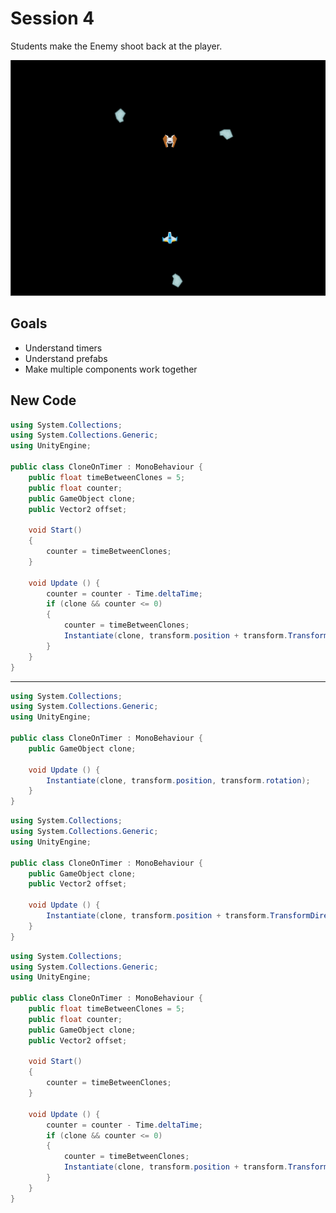 # Session 4

Students make the Enemy shoot back at the player.

![](shoots-back.gif)

## Goals
* Understand timers
* Understand prefabs
* Make multiple components work together

## New Code

```cs
using System.Collections;
using System.Collections.Generic;
using UnityEngine;

public class CloneOnTimer : MonoBehaviour {
	public float timeBetweenClones = 5;
	public float counter;
	public GameObject clone;
	public Vector2 offset;

	void Start()
	{
		counter = timeBetweenClones;
	}

	void Update () {
		counter = counter - Time.deltaTime;
		if (clone && counter <= 0)
		{
			counter = timeBetweenClones;
			Instantiate(clone, transform.position + transform.TransformDirection(new Vector3(offset.x, offset.y, 0)), transform.rotation);
		}
	}
}
```

---

```cs
using System.Collections;
using System.Collections.Generic;
using UnityEngine;

public class CloneOnTimer : MonoBehaviour {
	public GameObject clone;

	void Update () {
		Instantiate(clone, transform.position, transform.rotation);
	}
}
```

```cs
using System.Collections;
using System.Collections.Generic;
using UnityEngine;

public class CloneOnTimer : MonoBehaviour {
	public GameObject clone;
	public Vector2 offset;

	void Update () {
		Instantiate(clone, transform.position + transform.TransformDirection(new Vector3(offset.x, offset.y, 0)), transform.rotation);
	}
}
```

```cs
using System.Collections;
using System.Collections.Generic;
using UnityEngine;

public class CloneOnTimer : MonoBehaviour {
	public float timeBetweenClones = 5;
	public float counter;
	public GameObject clone;
	public Vector2 offset;

	void Start()
	{
		counter = timeBetweenClones;
	}

	void Update () {
		counter = counter - Time.deltaTime;
		if (clone && counter <= 0)
		{
			counter = timeBetweenClones;
			Instantiate(clone, transform.position + transform.TransformDirection(new Vector3(offset.x, offset.y, 0)), transform.rotation);
		}
	}
}
```


<!-- * similarities
* variables
* start
* &&
* calling methods
* [`Instantiate`](https://docs.unity3d.com/ScriptReference/Object.Instantiate.html) -->
